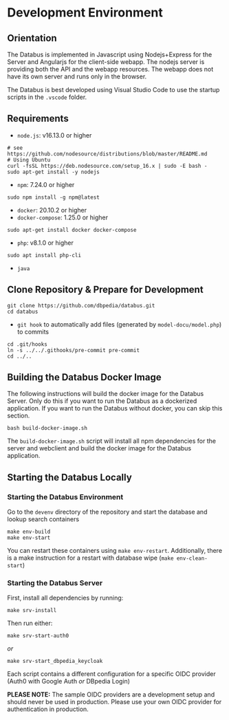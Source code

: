 # Development Environment

## Orientation

The Databus is implemented in Javascript using Nodejs+Express for the Server and Angularjs for the client-side webapp.
The nodejs server is providing both the API and the webapp resources. The webapp does not have its own server and runs only in the browser.

The Databus is best developed using Visual Studio Code to use the startup scripts in the `.vscode` folder.

## Requirements

* `node.js`: v16.13.0 or higher

```
# see https://github.com/nodesource/distributions/blob/master/README.md
# Using Ubuntu
curl -fsSL https://deb.nodesource.com/setup_16.x | sudo -E bash -
sudo apt-get install -y nodejs

```
* `npm`: 7.24.0 or higher
```
sudo npm install -g npm@latest
```

* `docker`: 20.10.2 or higher
* `docker-compose`: 1.25.0 or higher
```
sudo apt-get install docker docker-compose
```

* `php`: v8.1.0 or higher
```
sudo apt install php-cli
```

* `java`

## Clone Repository & Prepare for Development

```
git clone https://github.com/dbpedia/databus.git
cd databus
```

* `git hook` to automatically add files (generated by `model-docu/model.php`) to commits
```
cd .git/hooks
ln -s ../../.githooks/pre-commit pre-commit
cd ../..
```

## Building the Databus Docker Image

The following instructions will build the docker image for the Databus Server. Only do this if you want to run the Databus as a dockerized application. If you want to run the Databus without docker, you can skip this section.

```
bash build-docker-image.sh
```

The `build-docker-image.sh` script will install all npm dependencies for the server and webclient and build the docker image for the Databus application.

## Starting the Databus Locally

### Starting the Databus Environment

Go to the `devenv` directory of the repository and start the database and lookup search containers

```
make env-build
make env-start
```

You can restart these containers using `make env-restart`.
Additionally, there is a make instruction for a restart with database wipe  (`make env-clean-start`)

### Starting the Databus Server

First, install all dependencies by running:

```
make srv-install
```

Then run either:

```
make srv-start-auth0
```
*or*
```
make srv-start_dbpedia_keycloak
```

Each script contains a different configuration for a specific OIDC provider (Auth0 with Google Auth *or* DBpedia Login)

**PLEASE NOTE:** The sample OIDC providers are a development setup and should never be used in production. Please use your own OIDC provider for authentication in production.
